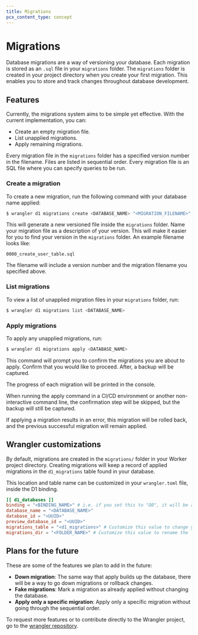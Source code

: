```yaml
---
title: Migrations
pcx_content_type: concept
---
```


# Migrations

Database migrations are a way of versioning your database. Each migration is stored as an `.sql` file in your `migrations` folder. The `migrations` folder is created in your project directory when you create your first migration. This enables you to store and track changes throughout database development.

## Features

Currently, the migrations system aims to be simple yet effective. With the current implementation, you can:

- Create an empty migration file.
- List unapplied migrations.
- Apply remaining migrations.

Every migration file in the `migrations` folder has a specified version number in the filename. Files are listed in sequential order. Every migration file is an SQL file where you can specify queries to be run.

### Create a migration

To create a new migration, run the following command with your database name applied:

```sh
$ wrangler d1 migrations create <DATABASE_NAME> "<MIGRATION_FILENAME>"
```

This will generate a new versioned file inside the `migrations` folder. Name your migration file as a description of your version. This will make it easier for you to find your version in the `migrations` folder. An example filename looks like:

`0000_create_user_table.sql`

The filename will include a version number and the migration filename you specified above.

### List migrations

To view a list of unapplied migration files in your `migrations` folder, run:

```sh
$ wrangler d1 migrations list <DATABASE_NAME>
```

### Apply migrations

To apply any unapplied migrations, run:

```sh
$ wrangler d1 migrations apply <DATABASE_NAME>
```

This command will prompt you to confirm the migrations you are about to apply. Confirm that you would like to proceed. After, a backup will be captured.

The progress of each migration will be printed in the console.

When running the apply command in a CI/CD environment or another non-interactive command line, the confirmation step will be skipped, but the backup will still be captured.

If applying a migration results in an error, this migration will be rolled back, and the previous successful migration will remain applied.

## Wrangler customizations

By default, migrations are created in the `migrations/` folder in your Worker project directory. Creating migrations will keep a record of applied migrations in the `d1_migrations` table found in your database.

This location and table name can be customized in your `wrangler.toml` file, inside the D1 binding.

```toml
[[ d1_databases ]]
binding = "<BINDING_NAME>" # i.e. if you set this to "DB", it will be available in your Worker at `env.DB`
database_name = "<DATABASE_NAME>"
database_id = "<UUID>"
preview_database_id = "<UUID>"
migrations_table = "<d1_migrations>" # Customize this value to change your applied migrations table name
migrations_dir = "<FOLDER_NAME>" # Customize this value to rename the `migrations` folder
```

## Plans for the future

These are some of the features we plan to add in the future:

- **Down migration**: The same way that apply builds up the database, there will be a way to go down migrations or rollback changes.
- **Fake migrations**: Mark a migration as already applied without changing the database.
- **Apply only a specific migration**: Apply only a specific migration without going through the sequential order.

To request more features or to contribute directly to the Wrangler project, go to the [wrangler repository](https://github.com/cloudflare/wrangler).
